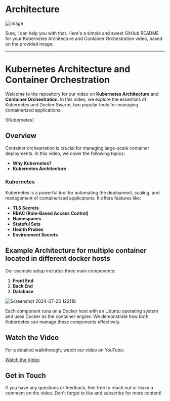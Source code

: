 # Architecture
![image](https://github.com/user-attachments/assets/4b8ab71c-429a-468b-baae-d4cd9f7334c2)


Sure, I can help you with that. Here's a simple and sweet GitHub README for your Kubernetes Architecture and Container Orchestration video, based on the provided image:

---

# Kubernetes Architecture and Container Orchestration

Welcome to the repository for our video on **Kubernetes Architecture** and **Container Orchestration**. In this video, we explore the essentials of Kubernetes and Docker Swarm, two popular tools for managing containerized applications.

![Kubernetes]

## Overview

Container orchestration is crucial for managing large-scale container deployments. In this video, we cover the following topics:

- **Why Kubernetes?**
- **Kubernetes Architecture**

### Kubernetes

Kubernetes is a powerful tool for automating the deployment, scaling, and management of containerized applications. It offers features like:

- **TLS Secrets**
- **RBAC (Role-Based Access Control)**
- **Namespaces**
- **Stateful Sets**
- **Health Probes**
- **Environment Secrets**

## Example Architecture for multiple container located in different docker hosts

Our example setup includes three main components:

1. **Front End**
2. **Back End**
3. **Database**

![Screenshot 2024-07-23 122119](https://github.com/user-attachments/assets/4b328f19-51e5-4ed5-b365-8df33501e55a)

Each component runs on a Docker host with an Ubuntu operating system and uses Docker as the container engine. We demonstrate how both Kubernetes can manage these components effectively.

## Watch the Video

For a detailed walkthrough, watch our video on YouTube:

[Watch the Video](https://www.youtube.com/playlist?list=PLMj5OfHGyNU9TuhIiS2Kl2DXJeGXiKr1K)

## Get in Touch

If you have any questions or feedback, feel free to reach out or leave a comment on the video. Don't forget to like and subscribe for more content!

